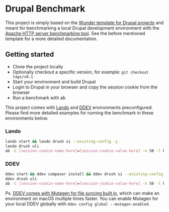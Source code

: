 # Drupal Benchmark

This project is simply based on the [Wunder template for Drupal projects](https://github.com/wunderio/drupal-project) and meant for benchmarking a local Drupal development environment with the [Apache HTTP server benchmarking tool](https://httpd.apache.org/docs/2.4/programs/ab.html). See the before mentioned template for a more detailed documentation.

## Getting started

- Clone the project locally
- Optionally checkout a specific version, for example: `git checkout tags/v0.1`
- Start your environment and build Drupal
- Login to Drupal in your browser and copy the session cookie from the browser
- Run a benchmark with ab

This project comes with [Lando](https://lando.dev/) and [DDEV](https://ddev.com/) environments preconfigured. Please find more detailed examples for running the benchmark in these environments below.

### Lando

```sh
lando start && lando drush si --existing-config -y
lando drush uli
ab -C [session-cookie-name-here]=[session-cookie-value-here] -n 50 -l https://drupal-benchmark.lndo.site/admin/modules
```

### DDEV

```sh
ddev start && ddev composer install && ddev drush si --existing-config -y
ddev drush uli
ab -C [session-cookie-name-here]=[session-cookie-value-here] -n 50 -l https://drupal-benchmark.ddev.site/admin/modules
```

Ps. [DDEV comes with Mutagen for file syncing built in](https://ddev.readthedocs.io/en/latest/users/performance/), which can make an environment on macOS multiple times faster. You can enable Mutagen for your local DDEV globally with `ddev config global --mutagen-enabled`.
